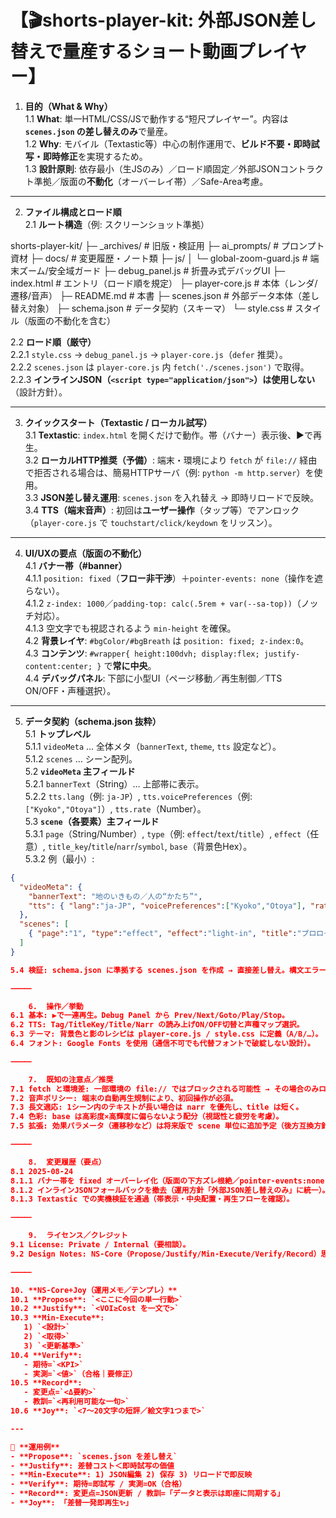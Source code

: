 # 【🎬shorts-player-kit: 外部JSON差し替えで量産するショート動画プレイヤー】

1. **目的（What & Why）**  
   1.1 **What**: 単一HTML/CSS/JSで動作する“短尺プレイヤー”。内容は **`scenes.json` の差し替えのみ**で量産。  
   1.2 **Why**: モバイル（Textastic等）中心の制作運用で、**ビルド不要・即時試写・即時修正**を実現するため。  
   1.3 **設計原則**: 依存最小（生JSのみ）／ロード順固定／外部JSONコントラクト準拠／版面の**不動化**（オーバーレイ帯）／Safe-Area考慮。

---

2. **ファイル構成とロード順**  
   2.1 **ルート構造**（例: スクリーンショット準拠）

shorts-player-kit/
├─ _archives/               # 旧版・検証用
├─ ai_prompts/              # プロンプト資材
├─ docs/                    # 変更履歴・ノート類
├─ js/
│   └─ global-zoom-guard.js # 端末ズーム/安全域ガード
├─ debug_panel.js           # 折畳み式デバッグUI
├─ index.html               # エントリ（ロード順を規定）
├─ player-core.js           # 本体（レンダ/遷移/音声）
├─ README.md                # 本書
├─ scenes.json              # 外部データ本体（差し替え対象）
├─ schema.json              # データ契約（スキーマ）
└─ style.css                # スタイル（版面の不動化を含む）

2.2 **ロード順（厳守）**  
2.2.1 `style.css` → `debug_panel.js` → `player-core.js`（`defer` 推奨）。  
2.2.2 `scenes.json` は `player-core.js` 内 `fetch('./scenes.json')` で取得。  
2.2.3 **インラインJSON（`<script type="application/json">`）は使用しない**（設計方針）。

---

3. **クイックスタート（Textastic / ローカル試写）**  
3.1 **Textastic**: `index.html` を開くだけで動作。帯（バナー）表示後、▶︎で再生。  
3.2 **ローカルHTTP推奨（予備）**: 端末・環境により `fetch` が `file://` 経由で拒否される場合は、簡易HTTPサーバ（例: `python -m http.server`）を使用。  
3.3 **JSON差し替え運用**: `scenes.json` を入れ替え → 即時リロードで反映。  
3.4 **TTS（端末音声）**: 初回は**ユーザー操作**（タップ等）でアンロック（`player-core.js` で `touchstart/click/keydown` をリッスン）。

---

4. **UI/UXの要点（版面の不動化）**  
4.1 **バナー帯（#banner）**  
4.1.1 `position: fixed`（**フロー非干渉**）＋`pointer-events: none`（操作を遮らない）。  
4.1.2 `z-index: 1000`／`padding-top: calc(.5rem + var(--sa-top))`（ノッチ対応）。  
4.1.3 空文字でも視認されるよう `min-height` を確保。  
4.2 **背景レイヤ**: `#bgColor/#bgBreath` は `position: fixed; z-index:0`。  
4.3 **コンテンツ**: `#wrapper{ height:100dvh; display:flex; justify-content:center; }` で**常に中央**。  
4.4 **デバッグパネル**: 下部に小型UI（ページ移動／再生制御／TTS ON/OFF・声種選択）。

---

5. **データ契約（schema.json 抜粋）**  
5.1 **トップレベル**  
5.1.1 `videoMeta` … 全体メタ（`bannerText`, `theme`, `tts` 設定など）。  
5.1.2 `scenes` … シーン配列。  
5.2 **`videoMeta` 主フィールド**  
5.2.1 `bannerText`（String）… 上部帯に表示。  
5.2.2 `tts.lang`（例: `ja-JP`）, `tts.voicePreferences`（例: `["Kyoko","Otoya"]`）, `tts.rate`（Number）。  
5.3 **`scene`（各要素）主フィールド**  
5.3.1 `page`（String/Number）, `type`（例: `effect`/`text`/`title`）, `effect`（任意）, `title_key`/`title`/`narr`/`symbol`, `base`（背景色Hex）。  
5.3.2 例（最小）:
```json
{
  "videoMeta": {
    "bannerText": "地のいきもの／人の“かたち”",
    "tts": { "lang":"ja-JP", "voicePreferences":["Kyoko","Otoya"], "rate":1.2 }
  },
  "scenes": [
    { "page":"1", "type":"effect", "effect":"light-in", "title":"プロローグ", "base":"#d9f99d" }
  ]
}

5.4 検証: schema.json に準拠する scenes.json を作成 → 直接差し替え。構文エラー時は index.html 上のエラーメッセージで即時検知。

⸻

	6.	操作／挙動
6.1 基本: ▶︎で一連再生。Debug Panel から Prev/Next/Goto/Play/Stop。
6.2 TTS: Tag/TitleKey/Title/Narr の読み上げON/OFF切替と声種マップ選択。
6.3 テーマ: 背景色と影のレシピは player-core.js / style.css に定義（A/B/…）。
6.4 フォント: Google Fonts を使用（通信不可でも代替フォントで破綻しない設計）。

⸻

	7.	既知の注意点／推奨
7.1 fetch と環境差: 一部環境の file:// ではブロックされる可能性 → その場合のみローカルHTTPを利用。
7.2 音声ポリシー: 端末の自動再生規制により、初回操作が必須。
7.3 長文適応: 1シーン内のテキストが長い場合は narr を優先し、title は短く。
7.4 色彩: base は高彩度×高輝度に偏らないよう配分（視認性と疲労を考慮）。
7.5 拡張: 効果パラメータ（遷移秒など）は将来版で scene 単位に追加予定（後方互換方針）。

⸻

	8.	変更履歴（要点）
8.1 2025-08-24
8.1.1 バナー帯を fixed オーバーレイ化（版面の下方ズレ根絶／pointer-events:none で操作良化）。
8.1.2 インラインJSONフォールバックを撤去（運用方針「外部JSON差し替えのみ」に統一）。
8.1.3 Textastic での実機検証を通過（帯表示・中央配置・再生フローを確認）。

⸻

	9.	ライセンス／クレジット
9.1 License: Private / Internal（要相談）。
9.2 Design Notes: NS-Core（Propose/Justify/Min-Execute/Verify/Record）思想に基づく “ビルドレス即時試写” を中核要件化。

⸻

10. **NS-Core+Joy（運用メモ／テンプレ）**  
10.1 **Propose**: `<ここに今回の単一行動>`  
10.2 **Justify**: `<VOI≥Cost を一文で>`  
10.3 **Min-Execute**:  
   1) `<設計>`  
   2) `<取得>`  
   3) `<更新基準>`  
10.4 **Verify**:  
   - 期待=`<KPI>`  
   - 実測=`<値>`（合格｜要修正）  
10.5 **Record**:  
   - 変更点=`<Δ要約>`  
   - 教訓=`<再利用可能な一句>`  
10.6 **Joy**: `<7〜20文字の短評／絵文字1つまで>`

---

📌 **運用例**  
- **Propose**: `scenes.json を差し替え`  
- **Justify**: 差替コスト＜即時試写の価値  
- **Min-Execute**: 1) JSON編集 2) 保存 3) リロードで即反映  
- **Verify**: 期待=即試写 / 実測=OK（合格）  
- **Record**: 変更点=JSON更新 / 教訓=「データと表示は即座に同期する」  
- **Joy**: 「差替一発即再生✨」  